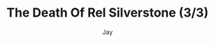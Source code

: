 ---
media: "images/rounds/round_4_2/death_of_rel_silverstone_3.png"
media_type: image
title: The Death Of Rel Silverstone (3/3)
author: Jay
desc: NT colonist Rel C. Silverstone feets her fate at the hands of the Kharkovchanka.
---